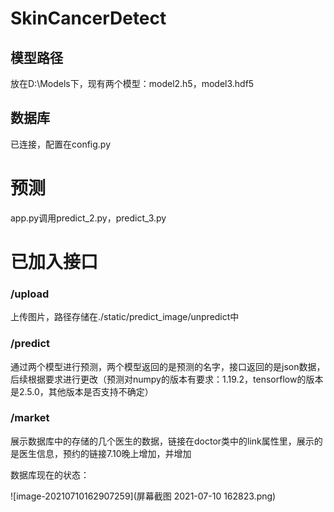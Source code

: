 # SkinCancerDetect

## 模型路径

放在D:\Models下，现有两个模型：model2.h5，model3.hdf5

## 数据库

已连接，配置在config.py

# 预测

app.py调用predict_2.py，predict_3.py

# 已加入接口

### /upload

上传图片，路径存储在./static/predict_image/unpredict中

### /predict

通过两个模型进行预测，两个模型返回的是预测的名字，接口返回的是json数据，后续根据要求进行更改（预测对numpy的版本有要求：1.19.2，tensorflow的版本是2.5.0，其他版本是否支持不确定）

### /market

展示数据库中的存储的几个医生的数据，链接在doctor类中的link属性里，展示的是医生信息，预约的链接7.10晚上增加，并增加

数据库现在的状态：

![image-20210710162907259](屏幕截图 2021-07-10 162823.png)
